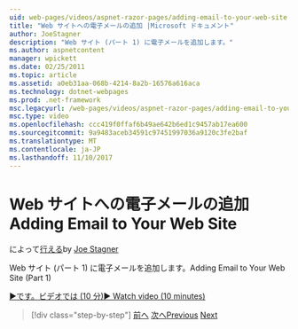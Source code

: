 ```yaml
---
uid: web-pages/videos/aspnet-razor-pages/adding-email-to-your-web-site
title: "Web サイトへの電子メールの追加 |Microsoft ドキュメント"
author: JoeStagner
description: "Web サイト (パート 1) に電子メールを追加します。"
ms.author: aspnetcontent
manager: wpickett
ms.date: 02/25/2011
ms.topic: article
ms.assetid: a0eb31aa-068b-4214-8a2b-16576a616aca
ms.technology: dotnet-webpages
ms.prod: .net-framework
msc.legacyurl: /web-pages/videos/aspnet-razor-pages/adding-email-to-your-web-site
msc.type: video
ms.openlocfilehash: ccc419f0ffaf6b49ae642b6ed1c9457ab17ea600
ms.sourcegitcommit: 9a9483aceb34591c97451997036a9120c3fe2baf
ms.translationtype: MT
ms.contentlocale: ja-JP
ms.lasthandoff: 11/10/2017
---
```

<a name="adding-email-to-your-web-site"></a><span data-ttu-id="2b311-103">Web サイトへの電子メールの追加</span><span class="sxs-lookup"><span data-stu-id="2b311-103">Adding Email to Your Web Site</span></span>
====================
<span data-ttu-id="2b311-104">によって[行える](https://github.com/JoeStagner)</span><span class="sxs-lookup"><span data-stu-id="2b311-104">by [Joe Stagner](https://github.com/JoeStagner)</span></span>

<span data-ttu-id="2b311-105">Web サイト (パート 1) に電子メールを追加します。</span><span class="sxs-lookup"><span data-stu-id="2b311-105">Adding Email to Your Web Site (Part 1)</span></span>

[<span data-ttu-id="2b311-106">&#9654;です。ビデオでは (10 分)</span><span class="sxs-lookup"><span data-stu-id="2b311-106">&#9654; Watch video (10 minutes)</span></span>](https://channel9.msdn.com/Blogs/ASP-NET-Site-Videos/adding-email-to-your-web-site)

>[!div class="step-by-step"]
<span data-ttu-id="2b311-107">[前へ](working-with-video.md)
[次へ](adding-search-to-your-web-site.md)</span><span class="sxs-lookup"><span data-stu-id="2b311-107">[Previous](working-with-video.md)
[Next](adding-search-to-your-web-site.md)</span></span>
